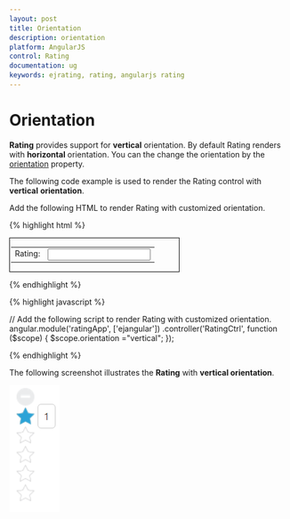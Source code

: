 ```yaml
---
layout: post
title: Orientation
description: orientation
platform: AngularJS
control: Rating
documentation: ug
keywords: ejrating, rating, angularjs rating 
---
```


# Orientation

**Rating** provides support for **vertical** orientation. By default Rating renders with **horizontal** orientation. You can the change the orientation by the [orientation](https://help.syncfusion.com/api/js/ejrating#members:orientation) property.

The following code example is used to render the Rating control with **vertical** **orientation**.

 Add the following HTML to render Rating with customized orientation.

{% highlight html %}

<div id="container" style="border: 1px solid black; width: 300px; padding: 2px">
    <table>
        <tr>
            <td valign="top">Rating:
               </td>
               <td>
                 <input id="rating" type="text" ej-rating e-orientation="orientation"/>
               </td>
           </tr>
      </table>
 </div>
    
 {% endhighlight %}

{% highlight javascript %}

// Add the following script to render Rating with customized orientation.
 angular.module('ratingApp', ['ejangular'])
   .controller('RatingCtrl', function ($scope) {
       $scope.orientation ="vertical";
 });

{% endhighlight %}

The following screenshot illustrates the **Rating** with **vertical orientation**.

![](Orientation_images/Orientation_img1.png)
